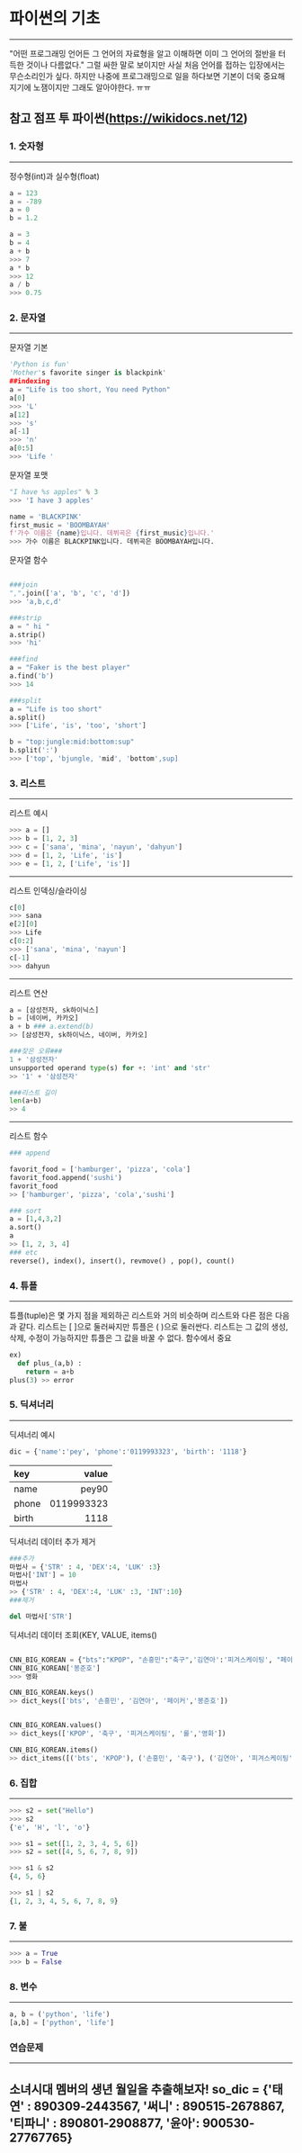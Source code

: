 # 파이썬의 기초
---

"어떤 프로그래밍 언어든 그 언어의 자료형을 알고 이해하면 이미 그 언어의 절반을 터득한 것이나 다름없다."
그럴 싸한 말로 보이지만 사실 처음 언어를 접하는 입장에서는 무슨소리인가 싶다.
하지만 나중에 프로그래밍으로 일을 하다보면 기본이 더욱 중요해 지기에 노잼이지만 그래도 알아야한다. ㅠㅠ

참고 점프 투 파이썬(https://wikidocs.net/12)
---


### 1. 숫자형
---
정수형(int)과 실수형(float)

```python
a = 123
a = -789
a = 0
b = 1.2

a = 3
b = 4
a + b
>>> 7
a * b
>>> 12
a / b
>>> 0.75

```
### 2. 문자열
---
문자열 기본
```python
'Python is fun'
'Mother's favorite singer is blackpink'
##indexing
a = "Life is too short, You need Python"
a[0]
>>> 'L'
a[12]
>>> 's'
a[-1]
>>> 'n'
a[0:5]
>>> 'Life '
```

문자열 포맷
```python
"I have %s apples" % 3
>>> 'I have 3 apples'

name = 'BLACKPINK'
first_music = 'BOOMBAYAH' 
f'가수 이름은 {name}입니다. 데뷔곡은 {first_music}입니다.'
>>> 가수 이름은 BLACKPINK입니다. 데뷔곡은 BOOMBAYAH입니다.
```

문자열 함수
```python

###join
",".join(['a', 'b', 'c', 'd'])
>>> 'a,b,c,d'

###strip
a = " hi "
a.strip()
>>> 'hi'

###find
a = "Faker is the best player"
a.find('b')
>>> 14

###split
a = "Life is too short"
a.split()
>>> ['Life', 'is', 'too', 'short']

b = "top:jungle:mid:bottom:sup"
b.split(':')
>>> ['top', 'bjungle, 'mid', 'bottom',sup]

```
### 3. 리스트
---
리스트 예시
```python
>>> a = []
>>> b = [1, 2, 3]
>>> c = ['sana', 'mina', 'nayun', 'dahyun']
>>> d = [1, 2, 'Life', 'is']
>>> e = [1, 2, ['Life', 'is']]
```
---
리스트 인덱싱/슬라이싱
```python
c[0]
>>> sana
e[2][0]
>>> Life
c[0:2]
>>> ['sana', 'mina', 'nayun']
c[-1]
>>> dahyun
```
---
리스트 연산
```python
a = [삼성전자, sk하이닉스]
b = [네이버, 카카오]
a + b ### a.extend(b)
>> [삼성전자, sk하이닉스, 네이버, 카카오]

###잦은 오류### 
1 + '삼성전자'
unsupported operand type(s) for +: 'int' and 'str'
>> '1' + '삼성전자'

###리스트 길이
len(a+b)
>> 4
```

---
리스트 함수
```python
### append

favorit_food = ['hamburger', 'pizza', 'cola']
favorit_food.append('sushi')
favorit_food
>> ['hamburger', 'pizza', 'cola','sushi']

### sort
a = [1,4,3,2]
a.sort()
a
>> [1, 2, 3, 4]
### etc
reverse(), index(), insert(), revmove() , pop(), count()
```


### 4. 튜플
---
튜플(tuple)은 몇 가지 점을 제외하곤 리스트와 거의 비슷하며 리스트와 다른 점은 다음과 같다.
리스트는 [ ]으로 둘러싸지만 튜플은 ( )으로 둘러싼다.
리스트는 그 값의 생성, 삭제, 수정이 가능하지만 튜플은 그 값을 바꿀 수 없다.
함수에서 중요 
```python
ex) 
  def plus_(a,b) :
    return = a+b
plus(3) >> error    
```

### 5. 딕셔너리
---
딕셔너리 예시
```python
dic = {'name':'pey', 'phone':'0119993323', 'birth': '1118'}
```
|           key    |  value                       | 
|:--- | ---: |  
| name             |pey90            | 
| phone           | 0119993323            | 
|birth |1118|


딕셔너리 데이터 추가 제거
```python
###추가
마법사 = {'STR' : 4, 'DEX':4, 'LUK' :3}
마법사['INT'] = 10
마법사
>> {'STR' : 4, 'DEX':4, 'LUK' :3, 'INT':10}
###제거

del 마법사['STR']
```
딕셔너리 데이터 조회(KEY, VALUE, items()
```python

CNN_BIG_KOREAN = {"bts":"KPOP", "손흥민":"축구",'김연아':'피겨스케이팅', "페이커":"롤", '봉준호':'영화'}
CNN_BIG_KOREAN['봉준호']
>>> 영화

CNN_BIG_KOREAN.keys()
>> dict_keys(['bts', '손흥민', '김연아', '페이커','봉준호'])


CNN_BIG_KOREAN.values()
>> dict_keys(['KPOP', '축구', '피겨스케이팅', '롤','영화'])

CNN_BIG_KOREAN.items()
>> dict_items([('bts', 'KPOP'), ('손흥민', '축구'), ('김연아', '피겨스케이팅'),( '페이커','롤'),('봉준호','영화')])
```
### 6. 집합
---
```python
>>> s2 = set("Hello")
>>> s2
{'e', 'H', 'l', 'o'}

>>> s1 = set([1, 2, 3, 4, 5, 6])
>>> s2 = set([4, 5, 6, 7, 8, 9])

>>> s1 & s2
{4, 5, 6}

>>> s1 | s2
{1, 2, 3, 4, 5, 6, 7, 8, 9}
```
### 7. 불
---
```python
>>> a = True
>>> b = False
```
### 8. 변수
---
```python
a, b = ('python', 'life')
[a,b] = ['python', 'life']
```

### 연습문제
 
---
소녀시대 멤버의 생년 월일을 추출해보자!
so_dic = {'태연' : 890309-2443567, '써니' : 890515-2678867, '티파니' : 890801-2908877, '윤아': 900530-27767765}
---

